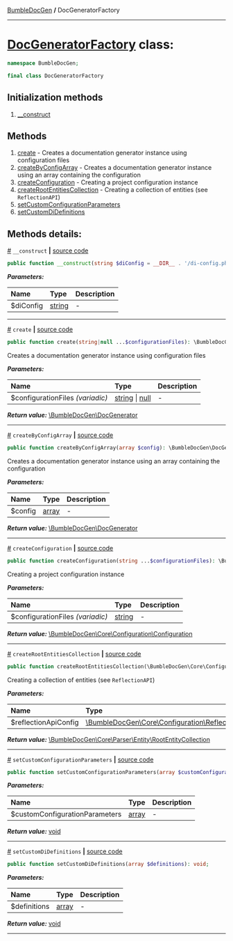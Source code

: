 [BumbleDocGen](/docs/README.md) **/**
DocGeneratorFactory

---


# [DocGeneratorFactory](https://github.com/bumble-tech/bumble-doc-gen/blob/master/src/DocGeneratorFactory.php#L18) class:

```php
namespace BumbleDocGen;

final class DocGeneratorFactory
```

## Initialization methods

1. [__construct](#m-construct) 
## Methods

1. [create](#mcreate) - Creates a documentation generator instance using configuration files
1. [createByConfigArray](#mcreatebyconfigarray) - Creates a documentation generator instance using an array containing the configuration
1. [createConfiguration](#mcreateconfiguration) - Creating a project configuration instance
1. [createRootEntitiesCollection](#mcreaterootentitiescollection) - Creating a collection of entities (see `ReflectionAPI`)
1. [setCustomConfigurationParameters](#msetcustomconfigurationparameters) 
1. [setCustomDiDefinitions](#msetcustomdidefinitions) 

## Methods details:

<a name="m-construct" href="#m-construct">#</a> `__construct`  **|** [source code](https://github.com/bumble-tech/bumble-doc-gen/blob/master/src/DocGeneratorFactory.php#L24)
```php
public function __construct(string $diConfig = __DIR__ . '/di-config.php');
```

***Parameters:***

| Name | Type | Description |
|:-|:-|:-|
$diConfig | [string](https://www.php.net/manual/en/language.types.string.php) | - |

---

<a name="mcreate" href="#mcreate">#</a> `create`  **|** [source code](https://github.com/bumble-tech/bumble-doc-gen/blob/master/src/DocGeneratorFactory.php#L52)
```php
public function create(string|null ...$configurationFiles): \BumbleDocGen\DocGenerator;
```
Creates a documentation generator instance using configuration files

***Parameters:***

| Name | Type | Description |
|:-|:-|:-|
$configurationFiles <i>(variadic)</i> | [string](https://www.php.net/manual/en/language.types.string.php) \| [null](https://www.php.net/manual/en/language.types.null.php) | - |

***Return value:*** [\BumbleDocGen\DocGenerator](https://github.com/bumble-tech/bumble-doc-gen/blob/master/src/DocGenerator.php)

---

<a name="mcreatebyconfigarray" href="#mcreatebyconfigarray">#</a> `createByConfigArray`  **|** [source code](https://github.com/bumble-tech/bumble-doc-gen/blob/master/src/DocGeneratorFactory.php#L77)
```php
public function createByConfigArray(array $config): \BumbleDocGen\DocGenerator;
```
Creates a documentation generator instance using an array containing the configuration

***Parameters:***

| Name | Type | Description |
|:-|:-|:-|
$config | [array](https://www.php.net/manual/en/language.types.array.php) | - |

***Return value:*** [\BumbleDocGen\DocGenerator](https://github.com/bumble-tech/bumble-doc-gen/blob/master/src/DocGenerator.php)

---

<a name="mcreateconfiguration" href="#mcreateconfiguration">#</a> `createConfiguration`  **|** [source code](https://github.com/bumble-tech/bumble-doc-gen/blob/master/src/DocGeneratorFactory.php#L102)
```php
public function createConfiguration(string ...$configurationFiles): \BumbleDocGen\Core\Configuration\Configuration;
```
Creating a project configuration instance

***Parameters:***

| Name | Type | Description |
|:-|:-|:-|
$configurationFiles <i>(variadic)</i> | [string](https://www.php.net/manual/en/language.types.string.php) | - |

***Return value:*** [\BumbleDocGen\Core\Configuration\Configuration](https://github.com/bumble-tech/bumble-doc-gen/blob/master/src/Core/Configuration/Configuration.php)

---

<a name="mcreaterootentitiescollection" href="#mcreaterootentitiescollection">#</a> `createRootEntitiesCollection`  **|** [source code](https://github.com/bumble-tech/bumble-doc-gen/blob/master/src/DocGeneratorFactory.php#L127)
```php
public function createRootEntitiesCollection(\BumbleDocGen\Core\Configuration\ReflectionApiConfig $reflectionApiConfig): \BumbleDocGen\Core\Parser\Entity\RootEntityCollection;
```
Creating a collection of entities (see `ReflectionAPI`)

***Parameters:***

| Name | Type | Description |
|:-|:-|:-|
$reflectionApiConfig | [\BumbleDocGen\Core\Configuration\ReflectionApiConfig](https://github.com/bumble-tech/bumble-doc-gen/blob/master/src/Core/Configuration/ReflectionApiConfig.php) | - |

***Return value:*** [\BumbleDocGen\Core\Parser\Entity\RootEntityCollection](https://github.com/bumble-tech/bumble-doc-gen/blob/master/src/Core/Parser/Entity/RootEntityCollection.php)

---

<a name="msetcustomconfigurationparameters" href="#msetcustomconfigurationparameters">#</a> `setCustomConfigurationParameters`  **|** [source code](https://github.com/bumble-tech/bumble-doc-gen/blob/master/src/DocGeneratorFactory.php#L33)
```php
public function setCustomConfigurationParameters(array $customConfigurationParameters): void;
```

***Parameters:***

| Name | Type | Description |
|:-|:-|:-|
$customConfigurationParameters | [array](https://www.php.net/manual/en/language.types.array.php) | - |

***Return value:*** [void](https://www.php.net/manual/en/language.types.void.php)

---

<a name="msetcustomdidefinitions" href="#msetcustomdidefinitions">#</a> `setCustomDiDefinitions`  **|** [source code](https://github.com/bumble-tech/bumble-doc-gen/blob/master/src/DocGeneratorFactory.php#L38)
```php
public function setCustomDiDefinitions(array $definitions): void;
```

***Parameters:***

| Name | Type | Description |
|:-|:-|:-|
$definitions | [array](https://www.php.net/manual/en/language.types.array.php) | - |

***Return value:*** [void](https://www.php.net/manual/en/language.types.void.php)

---
